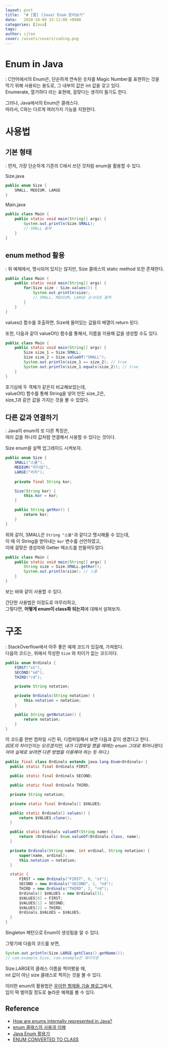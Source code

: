 ```yaml
---
layout: post
title:  "# [짧] (Java) Enum 뜯어보기"
date:   2020-10-09 15:11:00 +0900
categories: [Java]
tags: 
author: cjlee
cover: /assets/covers/coding.png
---
```


# Enum in Java
: C언어에서의 Enum은, 단순하게 연속된 숫자를 Magic Number를 표현하는 것을  
막기 위해 사용되는 용도로, 그 내부의 값은 int 값을 갖고 있다.  
Enumerate, 열거하다 라는 표현에, 걸맞다는 생각이 들기도 한다.

그러나, Java에서의 Enum은 클래스다.  
따라서, C와는 다르게 여러가지 기능을 지원한다.  

# 사용법
## 기본 형태
: 먼저, 가장 단순하게 기존의 C에서 쓰던 것처럼 enum을 활용할 수 있다.

Size.java
```java
public enum Size {
    SMALL, MEDIUM, LARGE
}
```
Main.java
```java
public class Main {
    public static void main(String[] args) {
        System.out.println(Size.SMALL);
        // SMALL 출력
    }
}
```

## enum method 활용
: 위 예제에서, 명시되어 있지는 않지만, Size 클래스의 static method 또한 존재한다.

```java
public class Main {
    public static void main(String[] args) {
        for(Size size : Size.values()) {
            System.out.println(size);
            // SMALL, MEDIUM, LARGE 순서대로 출력
        }
    }
}
```

values() 함수를 호출하면, Size에 들어있는 값들의 배열이 return 된다.

또한, 다음과 같이 valueOf() 함수를 통해서, 이름을 이용해 값을 생성할 수도 있다.

```java
public class Main {
    public static void main(String[] args) {
        Size size_1 = Size.SMALL;
        Size size_2 = Size.valueOf("SMALL");
        System.out.println(size_1 == size_2); // true
        System.out.println(size_1.equals(size_2)); // true
    }
}
```

호기심에 두 객체가 같은지 비교해보았는데,  
valueOf() 함수를 통해 String을 넣어 만든 size_2은,  
size_1과 같은 값을 가지는 것을 볼 수 있었다.


## 다른 값과 연결하기
: Java의 enum의 또 다른 특징은,   
여러 값을 하나의 값처럼 연결해서 사용할 수 있다는 것이다.

Size enum을 살짝 업그레이드 시켜보자.

```java
public enum Size {
    SMALL("스몰"),
    MEDIUM("미디엄"),
    LARGE("라지");
    
    private final String kor;

    Size(String kor) {
        this.kor = kor;
    }

    public String getKor() {
        return kor;
    }
}
```

위와 같이, SMALL은 `String "스몰"`과 같다고 명시해줄 수 있는데,  
이 때 이 String을 받아내는 `kor` 변수를 선언하였고,  
이에 걸맞은 생성자와 Getter 메소드를 만들어두었다.


```java
public class Main {
    public static void main(String[] args) {
        String size = Size.SMALL.getKor();
        System.out.println(size); // 스몰
    }
}
```

보는 바와 같이 사용할 수 있다.

간단한 사용법은 이정도로 마무리하고,  
그렇다면, **어떻게 enum이 class화 되는지**에 대해서 살펴보자.

# 구조
: StackOverflow에서 아주 좋은 예제 코드가 있길래, 가져왔다.  
다음의 코드는, 위에서 작성한 `Size` 와 차이가 없는 코드이다.

```java
public enum Ordinals {
    FIRST("st"),
    SECOND("nd"),
    THIRD("rd");

    private String notation;

    private Ordinals(String notation) {
        this.notation = notation;
    }

    public String getNotation() {
        return notation;
    }
}
```

이 코드를 한번 컴파일 시킨 뒤, 디컴파일해서 보면 다음과 같이 생겼다고 한다.  
*(IDE의 차이인지는 모르겠지만, 내가 디컴파일 했을 때에는 enum 그대로 튀어나왔다.  
아마 실제로 보려면 다른 방법을 이용해야 하는 듯 하다.)*

```java
public final class Ordinals extends java.lang.Enum<Ordinals> {
  public static final Ordinals FIRST;

  public static final Ordinals SECOND;

  public static final Ordinals THIRD;

  private String notation;

  private static final Ordinals[] $VALUES;

  public static Ordinals[] values() {
      return $VALUES.clone();
  }

  public static Ordinals valueOf(String name) {
      return (Ordinals) Enum.valueOf(Ordinals.class, name);
  }

  private Ordinals(String name, int ordinal, String notation) {
      super(name, ordinal);
      this.notation = notation;
  }

  static {
      FIRST = new Ordinals("FIRST", 0, "st");
      SECOND = new Ordinals("SECOND", 1, "nd");
      THIRD = new Ordinals("THIRD", 2, "rd");
      Ordinals[] $VALUES = new Ordinals[3];
      $VALUES[0] = FIRST;
      $VALUES[1] = SECOND;
      $VALUES[2] = THIRD;
      Ordinals.$VALUES = $VALUES;
  }
}
```

Singleton 패턴으로 Enum이 생성됨을 알 수 있다.

그렇기에 다음의 코드를 보면,
```java
System.out.println(Size.LARGE.getClass().getName());
// com.example.Size, com.example은 패키지명
```

Size.LARGE의 클래스 이름을 찍어봤을 때,   
int 값이 아닌 size 클래스로 찍히는 것을 볼 수 있다.

이러한 enum의 활용법은 [우아한 형제들 기술 블로그](https://woowabros.github.io/tools/2017/07/10/java-enum-uses.html)에서,  
입이 떡 벌어질 정도로 놀라운 예제를 볼 수 있다.



## Reference
- [How are enums internally represented in Java?](https://stackoverflow.com/questions/32354107/how-are-enums-internally-represented-in-java)
- [enum 클래스의 사용과 이해](https://www.opentutorials.org/module/1226/8025)
- [Java Enum 활용기](https://woowabros.github.io/tools/2017/07/10/java-enum-uses.html)
- [ENUM CONVERTED TO CLASS](https://theopentutorials.com/tutorials/java/enum/enum-converted-to-class/)